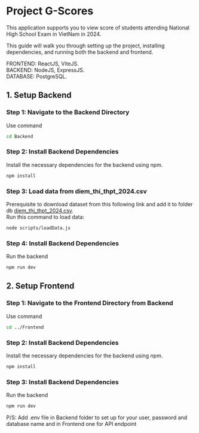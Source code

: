 # Project G-Scores

This application supports you to view score of students attending National High School Exam in VietNam in 2024.

This guide will walk you through setting up the project, installing dependencies, and running both the backend and frontend.

FRONTEND: ReactJS, ViteJS.<br>
BACKEND: NodeJS, ExpressJS.<br>
DATABASE: PostgreSQL.<br>

## 1. Setup Backend

### Step 1: Navigate to the Backend Directory

Use command
```bash 
cd Backend
```

### Step 2: Install Backend Dependencies
Install the necessary dependencies for the backend using npm.
```bash
npm install
```

### Step 3: Load data from diem_thi_thpt_2024.csv
Prerequisite to download dataset from this following link and add it to folder db 
[diem_thi_thpt_2024.csv](https://github.com/GoldenOwlAsia/webdev-intern-assignment-3/blob/main/dataset/diem_thi_thpt_2024.csv).<br>
Run this command to load data:
```bash
node scripts/loadData.js
```

### Step 4: Install Backend Dependencies
Run the backend
```bash
npm run dev
```

## 2. Setup Frontend

### Step 1: Navigate to the Frontend Directory from Backend

Use command
```bash 
cd ../Frontend
```

### Step 2: Install Backend Dependencies
Install the necessary dependencies for the backend using npm.
```bash
npm install
```

### Step 3: Install Backend Dependencies
Run the backend
```bash
npm run dev
```

P/S: Add .env file in Backend folder to set up for your user, password and database name and in Frontend one for API endpoint
